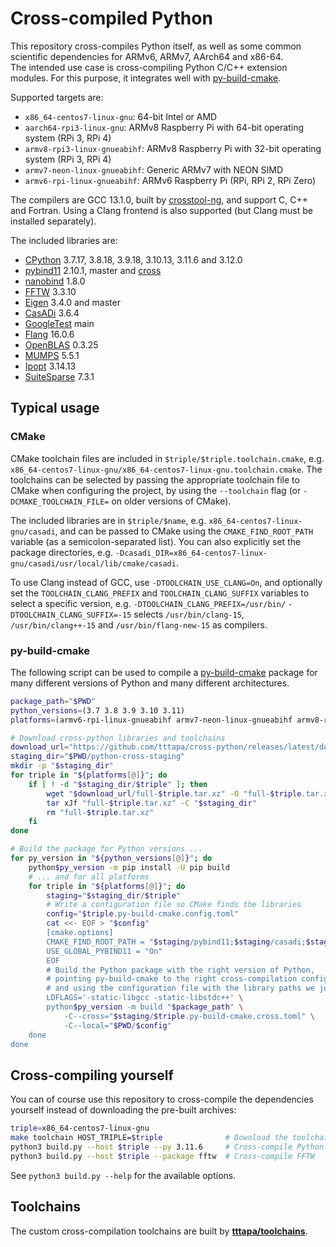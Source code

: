 # Cross-compiled Python

This repository cross-compiles Python itself, as well as some common scientific dependencies for ARMv6, ARMv7, AArch64 and x86-64.  
The intended use case is cross-compiling Python C/C++ extension modules. For this purpose, it integrates well with [py-build-cmake](https://github.com/tttapa/py-build-cmake).

Supported targets are:
- `x86_64-centos7-linux-gnu`: 64-bit Intel or AMD
- `aarch64-rpi3-linux-gnu`: ARMv8 Raspberry Pi with 64-bit operating system (RPi 3, RPi 4)
- `armv8-rpi3-linux-gnueabihf`: ARMv8 Raspberry Pi with 32-bit operating system (RPi 3, RPi 4)
- `armv7-neon-linux-gnueabihf`: Generic ARMv7 with NEON SIMD
- `armv6-rpi-linux-gnueabihf`: ARMv6 Raspberry Pi (RPi, RPi 2, RPi Zero)

The compilers are GCC 13.1.0, built by [crosstool-ng](https://github.com/crosstool-ng/crosstool-ng), and support C, C++ and Fortran.
Using a Clang frontend is also supported (but Clang must be installed separately).

The included libraries are:
- [CPython](https://www.python.org/) 3.7.17, 3.8.18, 3.9.18, 3.10.13, 3.11.6 and 3.12.0
- [pybind11](https://pybind11.readthedocs.io/en/stable/index.html) 2.10.1, master and [cross](https://github.com/tttapa/pybind11/tree/cross)
- [nanobind](https://nanobind.readthedocs.io/en/latest/) 1.8.0
- [FFTW](https://fftw.org/) 3.3.10
- [Eigen](https://eigen.tuxfamily.org) 3.4.0 and master
- [CasADi](https://web.casadi.org/) 3.6.4
- [GoogleTest](https://github.com/google/googletest) main
- [Flang](https://github.com/llvm/llvm-project/tree/main/flang) 16.0.6
- [OpenBLAS](https://github.com/xianyi/OpenBLAS) 0.3.25
- [MUMPS](https://github.com/coin-or-tools/ThirdParty-Mumps) 5.5.1
- [Ipopt](https://github.com/coin-or/Ipopt) 3.14.13
- [SuiteSparse](https://github.com/DrTimothyAldenDavis/SuiteSparse) 7.3.1

## Typical usage

### CMake

CMake toolchain files are included in `$triple/$triple.toolchain.cmake`, 
e.g. `x86_64-centos7-linux-gnu/x86_64-centos7-linux-gnu.toolchain.cmake`.
The toolchains can be selected by passing the appropriate toolchain file to
CMake when configuring the project, by using the `--toolchain` flag (or
`-DCMAKE_TOOLCHAIN_FILE=` on older versions of CMake).

The included libraries are in `$triple/$name`, e.g.
`x86_64-centos7-linux-gnu/casadi`, and can be passed to CMake using the
`CMAKE_FIND_ROOT_PATH` variable (as a semicolon-separated list). You can also
explicitly set the package directories, e.g.
`-Dcasadi_DIR=x86_64-centos7-linux-gnu/casadi/usr/local/lib/cmake/casadi`.

To use Clang instead of GCC, use `-DTOOLCHAIN_USE_CLANG=On`, and optionally set
the `TOOLCHAIN_CLANG_PREFIX` and `TOOLCHAIN_CLANG_SUFFIX` variables to select
a specific version, e.g. `-DTOOLCHAIN_CLANG_PREFIX=/usr/bin/`
`-DTOOLCHAIN_CLANG_SUFFIX=-15` selects `/usr/bin/clang-15`,
`/usr/bin/clang++-15` and `/usr/bin/flang-new-15` as compilers.

### py-build-cmake

The following script can be used to compile a [py-build-cmake](https://github.com/tttapa/py-build-cmake)
package for many different versions of Python and many different architectures.

```sh
package_path="$PWD"
python_versions=(3.7 3.8 3.9 3.10 3.11)
platforms=(armv6-rpi-linux-gnueabihf armv7-neon-linux-gnueabihf armv8-rpi3-linux-gnueabihf aarch64-rpi3-linux-gnu x86_64-centos7-linux-gnu)

# Download cross-python libraries and toolchains
download_url="https://github.com/tttapa/cross-python/releases/latest/download"
staging_dir="$PWD/python-cross-staging"
mkdir -p "$staging_dir"
for triple in "${platforms[@]}"; do
	if [ ! -d "$staging_dir/$triple" ]; then
		wget "$download_url/full-$triple.tar.xz" -O "full-$triple.tar.xz"
		tar xJf "full-$triple.tar.xz" -C "$staging_dir"
		rm "full-$triple.tar.xz"
	fi
done

# Build the package for Python versions ...
for py_version in "${python_versions[@]}"; do
	python$py_version -m pip install -U pip build
	# ... and for all platforms
	for triple in "${platforms[@]}"; do
		staging="$staging_dir/$triple"
		# Write a configuration file so CMake finds the libraries
		config="$triple.py-build-cmake.config.toml"
		cat <<- EOF > "$config"
		[cmake.options]
		CMAKE_FIND_ROOT_PATH = "$staging/pybind11;$staging/casadi;$staging/eigen;$staging/fftw"
		USE_GLOBAL_PYBIND11 = "On"
		EOF
		# Build the Python package with the right version of Python,
		# pointing py-build-cmake to the right cross-compilation configuration,
		# and using the configuration file with the library paths we just wrote.
		LDFLAGS='-static-libgcc -static-libstdc++' \
		python$py_version -m build "$package_path" \
			-C--cross="$staging/$triple.py-build-cmake.cross.toml" \
			-C--local="$PWD/$config"
	done
done
```

## Cross-compiling yourself

You can of course use this repository to cross-compile the dependencies yourself instead of downloading the pre-built archives:
```sh
triple=x86_64-centos7-linux-gnu
make toolchain HOST_TRIPLE=$triple              # Download the toolchain
python3 build.py --host $triple --py 3.11.6     # Cross-compile Python 3.11
python3 build.py --host $triple --package fftw  # Cross-compile FFTW
```
See `python3 build.py --help` for the available options.

## Toolchains

The custom cross-compilation toolchains are built by [**tttapa/toolchains**](https://github.com/tttapa/toolchains).
